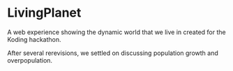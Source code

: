 LivingPlanet
============

A web experience showing the dynamic world that we live in created for the Koding hackathon.

After several rerevisions, we settled on discussing population growth and overpopulation.
